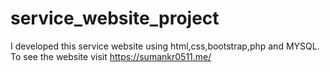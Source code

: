 # service_website_project
I developed this service website using html,css,bootstrap,php and MYSQL. To see the website visit https://sumankr0511.me/ 

